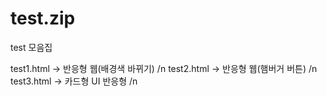# test.zip
test 모음집

test1.html -> 반응형 웹(배경색 바뀌기) /n
test2.html -> 반응형 웹(햄버거 버튼) /n
test3.html -> 카드형 UI 반응형 /n